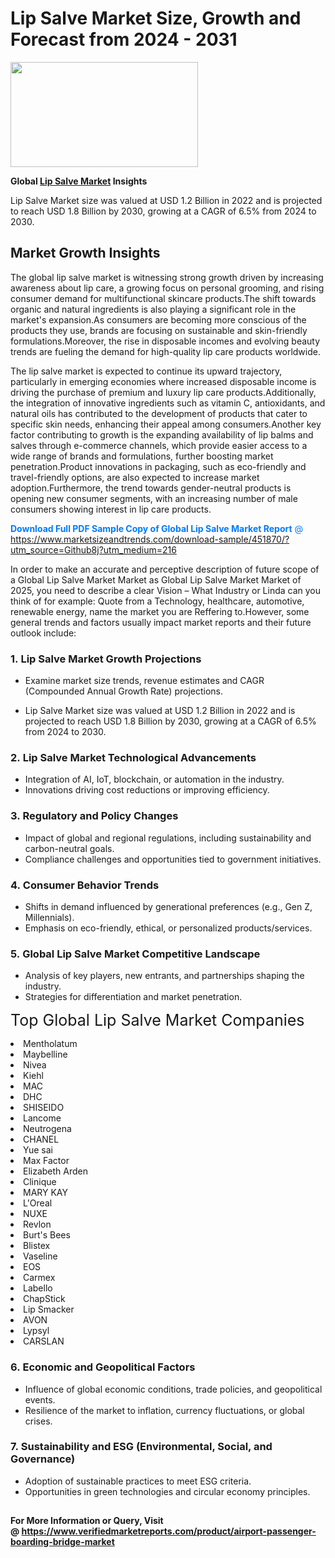 <H1>Lip Salve Market Size, Growth and Forecast from 2024 - 2031</H1><img class="aligncenter size-medium wp-image-584254" src="https://thirdeyenews.in/wp-content/uploads/2024/09/Global-Market-Research-300x168.jpeg" alt="" width="300" height="168" /><p><strong>Global&nbsp;<a href="https://www.marketsizeandtrends.com/download-sample/451870/?utm_source=Github8j?utm_medium=216">Lip Salve Market</a> Insights</strong></p><p>Lip Salve Market size was valued at USD 1.2 Billion in 2022 and is projected to reach USD 1.8 Billion by 2030, growing at a CAGR of 6.5% from 2024 to 2030.</p><p><h2>Market Growth Insights</h2> <p>The global lip salve market is witnessing strong growth driven by increasing awareness about lip care, a growing focus on personal grooming, and rising consumer demand for multifunctional skincare products.The shift towards organic and natural ingredients is also playing a significant role in the market's expansion.As consumers are becoming more conscious of the products they use, brands are focusing on sustainable and skin-friendly formulations.Moreover, the rise in disposable incomes and evolving beauty trends are fueling the demand for high-quality lip care products worldwide.</p> <p><a href="#" style="color: #007bff; text-decoration: none;"></a></p> <p>The lip salve market is expected to continue its upward trajectory, particularly in emerging economies where increased disposable income is driving the purchase of premium and luxury lip care products.Additionally, the integration of innovative ingredients such as vitamin C, antioxidants, and natural oils has contributed to the development of products that cater to specific skin needs, enhancing their appeal among consumers.Another key factor contributing to growth is the expanding availability of lip balms and salves through e-commerce channels, which provide easier access to a wide range of brands and formulations, further boosting market penetration.Product innovations in packaging, such as eco-friendly and travel-friendly options, are also expected to increase market adoption.Furthermore, the trend towards gender-neutral products is opening new consumer segments, with an increasing number of male consumers showing interest in lip care products.</p> <p><a href="#" style="color: #007bff; text-decoration: none;"></p><p><span class=""><strong>Download Full PDF Sample Copy of Global Lip Salve Market Report</strong> @ <a href="https://www.marketsizeandtrends.com/download-sample/451870/?utm_source=Github8j?utm_medium=216" target="_blank">https://www.marketsizeandtrends.com/download-sample/451870/?utm_source=Github8j?utm_medium=216</a></span></p><p>In order to make an accurate and perceptive description of future scope of a Global&nbsp;Lip Salve Market Market as Global&nbsp;Lip Salve Market Market of 2025, you need to describe a clear Vision &ndash; What Industry or Linda can you think of for example: Quote from a Technology, healthcare, automotive, renewable energy, name the market you are Reffering to.However, some general trends and factors usually impact market reports and their future outlook include:</p><h3>1.&nbsp;<strong>Lip Salve Market Growth Projections</strong></h3><ul><li>Examine market size trends, revenue estimates and CAGR (Compounded Annual Growth Rate) projections.</li><li><p>Lip Salve Market size was valued at USD 1.2 Billion in 2022 and is projected to reach USD 1.8 Billion by 2030, growing at a CAGR of 6.5% from 2024 to 2030.</p></li></ul><h3>2.&nbsp;<strong>Lip Salve Market Technological Advancements</strong></h3><ul><li>Integration of AI, IoT, blockchain, or automation in the industry.</li><li>Innovations driving cost reductions or improving efficiency.</li></ul><h3>3.&nbsp;<strong>Regulatory and Policy Changes</strong></h3><ul><li>Impact of global and regional regulations, including sustainability and carbon-neutral goals.</li><li>Compliance challenges and opportunities tied to government initiatives.</li></ul><h3>4.&nbsp;<strong>Consumer Behavior Trends</strong></h3><ul><li>Shifts in demand influenced by generational preferences (e.g., Gen Z, Millennials).</li><li>Emphasis on eco-friendly, ethical, or personalized products/services.</li></ul><h3>5.&nbsp;<strong>Global Lip Salve Market Competitive Landscape</strong></h3><ul><li>Analysis of key players, new entrants, and partnerships shaping the industry.</li><li>Strategies for differentiation and market penetration.</li></ul><p data-pm-slice="1 1 []"><span style="color: inherit; font-family: inherit; font-size: 25px;">Top Global Lip Salve Market Companies</span></p><div class="" data-test-id=""><p><li>Mentholatum</li><li> Maybelline</li><li> Nivea</li><li> Kiehl</li><li> MAC</li><li> DHC</li><li> SHISEIDO</li><li> Lancome</li><li> Neutrogena</li><li> CHANEL</li><li> Yue sai</li><li> Max Factor</li><li> Elizabeth Arden</li><li> Clinique</li><li> MARY KAY</li><li> L'Oreal</li><li> NUXE</li><li> Revlon</li><li> Burt's Bees</li><li> Blistex</li><li> Vaseline</li><li> EOS</li><li> Carmex</li><li> Labello</li><li> ChapStick</li><li> Lip Smacker</li><li> AVON</li><li> Lypsyl</li><li> CARSLAN</li></p></div><h3>6.&nbsp;<strong>Economic and Geopolitical Factors</strong></h3><ul><li>Influence of global economic conditions, trade policies, and geopolitical events.</li><li>Resilience of the market to inflation, currency fluctuations, or global crises.</li></ul><h3>7.&nbsp;<strong>Sustainability and ESG (Environmental, Social, and Governance)</strong></h3><ul><li>Adoption of sustainable practices to meet ESG criteria.</li><li>Opportunities in green technologies and circular economy principles.</li></ul><h2><strong style="font-size: 14px;">For More Information or Query, Visit @&nbsp;</strong><a style="background-color: #ffffff; font-size: 14px;" href="https://www.marketsizeandtrends.com/report/lip-salve-market/" target="_blank">https://www.verifiedmarketreports.com/product/airport-passenger-boarding-bridge-market</a></h2>